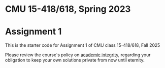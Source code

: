 # CMU 15-418/618, Spring 2023

# Assignment 1

This is the starter code for Assignment 1 of CMU class 15-418/618, Fall 2025

Please review the course's policy on [academic
integrity](http://www.cs.cmu.edu/~418/academicintegrity.html),
regarding your obligation to keep your own solutions private from now
until eternity.





